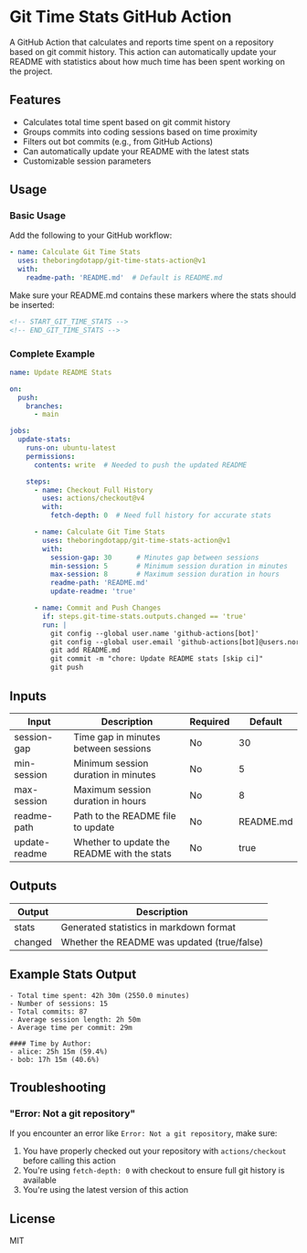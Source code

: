 # Git Time Stats GitHub Action

A GitHub Action that calculates and reports time spent on a repository based on git commit history. This action can automatically update your README with statistics about how much time has been spent working on the project.

## Features

- Calculates total time spent based on git commit history
- Groups commits into coding sessions based on time proximity
- Filters out bot commits (e.g., from GitHub Actions)
- Can automatically update your README with the latest stats
- Customizable session parameters

## Usage

### Basic Usage

Add the following to your GitHub workflow:

```yaml
- name: Calculate Git Time Stats
  uses: theboringdotapp/git-time-stats-action@v1
  with:
    readme-path: 'README.md'  # Default is README.md
```

Make sure your README.md contains these markers where the stats should be inserted:

```md
<!-- START_GIT_TIME_STATS -->
<!-- END_GIT_TIME_STATS -->
```

### Complete Example

```yaml
name: Update README Stats

on:
  push:
    branches:
      - main

jobs:
  update-stats:
    runs-on: ubuntu-latest
    permissions:
      contents: write  # Needed to push the updated README

    steps:
      - name: Checkout Full History
        uses: actions/checkout@v4
        with:
          fetch-depth: 0  # Need full history for accurate stats

      - name: Calculate Git Time Stats
        uses: theboringdotapp/git-time-stats-action@v1
        with:
          session-gap: 30      # Minutes gap between sessions
          min-session: 5       # Minimum session duration in minutes
          max-session: 8       # Maximum session duration in hours
          readme-path: 'README.md'
          update-readme: 'true'

      - name: Commit and Push Changes
        if: steps.git-time-stats.outputs.changed == 'true'
        run: |
          git config --global user.name 'github-actions[bot]'
          git config --global user.email 'github-actions[bot]@users.noreply.github.com'
          git add README.md
          git commit -m "chore: Update README stats [skip ci]"
          git push
```

## Inputs

| Input          | Description                                  | Required | Default   |
|----------------|----------------------------------------------|----------|-----------|
| session-gap    | Time gap in minutes between sessions         | No       | 30        |
| min-session    | Minimum session duration in minutes          | No       | 5         |
| max-session    | Maximum session duration in hours            | No       | 8         |
| readme-path    | Path to the README file to update            | No       | README.md |
| update-readme  | Whether to update the README with the stats  | No       | true      |

## Outputs

| Output  | Description                                       |
|---------|---------------------------------------------------|
| stats   | Generated statistics in markdown format           |
| changed | Whether the README was updated (true/false)       |

## Example Stats Output

```
- Total time spent: 42h 30m (2550.0 minutes)
- Number of sessions: 15
- Total commits: 87
- Average session length: 2h 50m
- Average time per commit: 29m

#### Time by Author:
- alice: 25h 15m (59.4%)
- bob: 17h 15m (40.6%)
```

## Troubleshooting

### "Error: Not a git repository"

If you encounter an error like `Error: Not a git repository`, make sure:

1. You have properly checked out your repository with `actions/checkout` before calling this action
2. You're using `fetch-depth: 0` with checkout to ensure full git history is available
3. You're using the latest version of this action

## License

MIT 